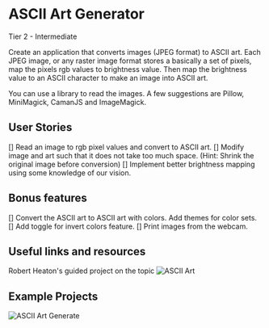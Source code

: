 # ASCII Art Generator

Tier 2 - Intermediate

Create an application that converts images (JPEG format) to ASCII art. Each JPEG image, or any raster image format stores a basically a set of pixels, map the pixels rgb values to brightness value. Then map the brightness value to an ASCII character to make an image into ASCII art.

You can use a library to read the images. A few suggestions are Pillow, MiniMagick, CamanJS and ImageMagick.

## User Stories

[] Read an image to rgb pixel values and convert to ASCII art.
[] Modify image and art such that it does not take too much space. (Hint: Shrink the original image before conversion)
[] Implement better brightness mapping using some knowledge of our vision.

## Bonus features

[] Convert the ASCII art to ASCII art with colors. Add themes for color sets.
[] Add toggle for invert colors feature.
[] Print images from the webcam.

## Useful links and resources

Robert Heaton's guided project on the topic ![ASCII Art](https://robertheaton.com/2018/06/12/programming-projects-for-advanced-beginners-ascii-art/)

## Example Projects

![ASCII Art Generate](https://gist.github.com/robert/b0b14b1fd4a5feb2b45ab3ce049f5707)